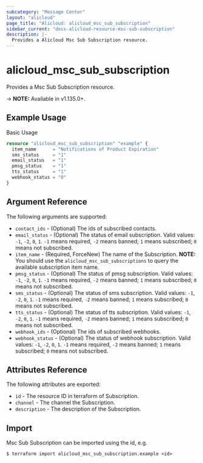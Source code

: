 ```yaml
---
subcategory: "Message Center"
layout: "alicloud"
page_title: "Alicloud: alicloud_msc_sub_subscription"
sidebar_current: "docs-alicloud-resource-msc-sub-subscription"
description: |-
  Provides a Alicloud Msc Sub Subscription resource.
---
```


# alicloud\_msc\_sub\_subscription

Provides a Msc Sub Subscription resource.

-> **NOTE:** Available in v1.135.0+.

## Example Usage

Basic Usage

```terraform
resource "alicloud_msc_sub_subscription" "example" {
  item_name      = "Notifications of Product Expiration"
  sms_status     = "1"
  email_status   = "1"
  pmsg_status    = "1"
  tts_status     = "1"
  webhook_status = "0"
}
```

## Argument Reference

The following arguments are supported:

* `contact_ids` - (Optional) The ids of subscribed contacts.
* `email_status` - (Optional) The status of email subscription. Valid values: `-1`, `-2`, `0`, `1`. `-1` means required, `-2` means banned; `1` means subscribed; `0` means not subscribed.
* `item_name` - (Required, ForceNew) The name of the Subscription. **NOTE:**  You should use the `alicloud_msc_sub_subscriptions` to query the available subscription item name.
* `pmsg_status` - (Optional) The status of pmsg subscription. Valid values: `-1`, `-2`, `0`, `1`. `-1` means required, `-2` means banned; `1` means subscribed; `0` means not subscribed.
* `sms_status` - (Optional) The status of sms subscription. Valid values: `-1`, `-2`, `0`, `1`. `-1` means required, `-2` means banned; `1` means subscribed; `0` means not subscribed.
* `tts_status` - (Optional) The status of tts subscription. Valid values: `-1`, `-2`, `0`, `1`. `-1` means required, `-2` means banned; `1` means subscribed; `0` means not subscribed.
* `webhook_ids` - (Optional) The ids of subscribed webhooks.
* `webhook_status` - (Optional) The status of webhook subscription. Valid values: `-1`, `-2`, `0`, `1`. `-1` means required, `-2` means banned; `1` means subscribed; `0` means not subscribed.

## Attributes Reference

The following attributes are exported:

* `id` - The resource ID in terraform of Subscription.
* `channel` - The channel the Subscription.
* `description` - The description of the Subscription.

## Import

Msc Sub Subscription can be imported using the id, e.g.

```
$ terraform import alicloud_msc_sub_subscription.example <id>
```
